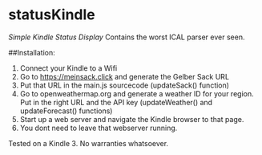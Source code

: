 # statusKindle
_Simple Kindle Status Display_
Contains the worst ICAL parser ever seen.

##Installation:
1. Connect your Kindle to a Wifi
2. Go to https://meinsack.click and generate the Gelber Sack URL
3. Put that URL in the main.js sourcecode (updateSack() function)
4. Go to openweathermap.org and generate a weather ID for your region. Put in the right URL and the API key (updateWeather() and updateForecast() functions)
5. Start up a web server and navigate the Kindle browser to that page.
6. You dont need to leave that webserver running.

Tested on a Kindle 3. No warranties whatsoever.
